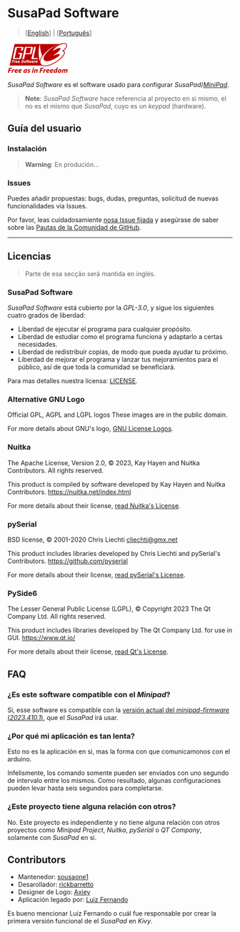 

# SusaPad Software

> [[English](./README.md)] | [[Português](./README.pt-br.md)]

![gpl-3.0](./susapad/media/gplv3-with-text-136x68.png)

*SusaPad Software* es el software usado para configurar *SusaPad*/[*MiniPad*][minipad].

> **Note**: *SusaPad Software* hace referencia al proyecto en si mismo,
> el no es el mismo que *SusaPad*, cuyo es un *keypad* (hardware).

[minipad]: https://github.com/minipadKB

## Guía del usuario

### Instalación

> **Warning**: En produción...

### Issues

Puedes añadir propuestas: bugs, dudas, preguntas,
solicitud de nuevas funcionalidades via Issues.

Por favor, leas cuidadosamiente [nosa Issue fijada][issue-1]
y asegúrase de saber sobre las
[Pautas de la Comunidad de GitHub][gh-rules].

[issue-1]: https://github.com/susapad/software/issues/1
[gh-rules]: https://docs.github.com/es/site-policy/github-terms/github-community-guidelines#maintaining-a-strong-community

---


## Licencias

> Parte de esa secção será mantida en inglés.

### SusaPad Software

*SusaPad Software* está cubierto por la *GPL-3.0*, y sigue los siguientes
cuatro grados de liberdad:

- Liberdad de ejecutar el programa para cualquier propósito.
- Liberdad de estudiar como el programa funciona y adaptarlo a certas necesidades.
- Liberdad de redistribuir copias, de modo que pueda ayudar tu próximo.
- Liberdad de mejorar el programa y lanzar tus mejoramientos para el público,
    así de que toda la comunidad se beneficiará.

Para mas detalles nuestra licensa: [LICENSE](./LICENSE).

### Alternative GNU Logo

Official GPL, AGPL and LGPL logos
These images are in the public domain.

For more details about GNU's logo, [GNU License Logos][gnu-logos].

### Nuitka

The Apache License, Version 2.0,
© 2023, Kay Hayen and Nuitka Contributors. All rights reserved.

This product is compiled by software developed
by Kay Hayen and Nuitka Contributors.
https://nuitka.net/index.html

For more details about their license, [read Nuitka's License][nuitka-license].

### pySerial

BSD license,
© 2001-2020 Chris Liechti <cliechti@gmx.net>

This product includes libraries developed
by Chris Liechti and pySerial's Contributors.
https://github.com/pyserial

For more details about their license, [read pySerial's License][pyserial-license].

### PySide6

The Lesser General Public License (LGPL),
© Copyright 2023 The Qt Company Ltd. All rights reserved.

This product includes libraries developed by The Qt Company Ltd.
for use in GUI.
https://www.qt.io/

For more details about their license, [read Qt's License][qt-license].

[gnu-logos]: https://www.gnu.org/graphics/license-logos.html
[nuitka-license]: https://www.apache.org/licenses/LICENSE-2.0
[pyserial-license]: https://github.com/pyserial/pyserial/blob/master/LICENSE.txt
[qt-license]: https://www.qt.io/licensing/


## FAQ

### ¿Es este software compatíble con el *Minipad*?

Si, esse software es compatible con la [versión actual del *minipad-firmware*
 (*2023.410.1*)][minipad-release], que el *SusaPad* irá usar.

### ¿Por qué mi aplicación es tan lenta?

Esto no es la aplicación en si,
mas la forma con que comunicamonos con el arduino.

Infelismente, los comando somente pueden ser enviados con
uno segundo de intervalo entre los mismos.
Como resultado, algunas configuraciones pueden
levar hasta seis segundos para completarse.


### ¿Este proyecto tiene alguna relación con otros?

No. Este proyecto es independiente
y no tiene alguna relación con otros proyectos
como *Minipad Project*, *Nuitka*, *pySerial* o *QT Company*,
solamente con *SusaPad* en si.


[minipad-release]: https://github.com/minipadKB/minipad-firmware/releases/tag/2023.410.1


## Contributors

- Mantenedor: [sousaone1][sousa]
- Desarollador: [rickbarretto][rick]
- Designer de Logo: [Axiey][logo]
- Aplicación legado por: [Luiz Fernando][batatinho]

Es bueno mencionar Luiz Fernando o cuál fue responsable por crear
la primera versión funcional de el *SusaPad* en *Kivy*.


[sousa]: https://github.com/sousaone1
[rick]: https://github.com/RickBarretto
[logo]: https://osu.ppy.sh/users/11711340
[batatinho]: https://github.com/batatinhoProGamer
